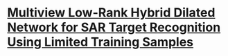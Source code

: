 # [Multiview Low-Rank Hybrid Dilated Network for SAR Target Recognition Using Limited Training Samples](https://github.com/ZhaohuiXue/MLHDN-release)
